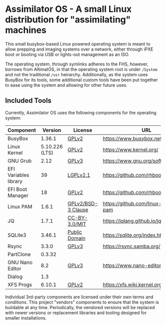 # Assimilator OS - A small Linux distribution for "assimilating" machines

This small busybox-based Linux powered operating system is meant to allow prepping and imaging systems over a network, either through iPXE boot or booting via USB or lights-out management as an ISO.

The operating system, through symlinks adheres to the FHS, however, borrows from AltimatOS, in that the operating system root is under `/System` and not the traditional `/usr` heirarchy. Additionally, as the system uses BusyBox for its tools, some additional custom tools have been put together to ease using the system and allowing for other future uses.

## Included Tools

Currently, Assimilator OS uses the following components for the operating system:

| Component | Version | License | URL |
| --- | --- | --- | --- |
| BusyBox | 1.36.1 | [GPLv2](3rdparty/busybox-1.36.1/LICENSE) | https://www.busybox.net/ |
| Linux Kernel | 5.10.226 (LTS) | [GPLv2](3rdparty/linux-5.10.226/COPYING) | https://www.kernel.org/ |
| GNU Grub | 2.12 | [GPLv3](3rdparty/grub-2.12) | https://www.gnu.org/software/grub/ |
| EFI Variables library | 39 | [LGPLv2.1](3rdparty/efivar-39/COPYING) | https://github.com/rhboot/efivar |
| EFI Boot Manager | 18 | [GPLv2](3rdparty/efibootmgr-18/COPYING) | https://github.com/rhboot/efibootmgr |
| Linux PAM | 1.6.1 | [GPLv2/BSD-3 Clause](3rdparty/Linux-PAM-1.6.1/COPYING) | https://github.com/linux-pam/linux-pam |
| JQ | 1.7.1 | [CC-BY-3.0/MIT](3rdparty/jq-1.7.1/COPYING) | https://jqlang.github.io/jq/ |
| SQLite3 | 3.46.1 | [Public Domain](https://sqlite.org/copyright.html) | https://sqlite.org/index.html |
| Rsync | 3.3.0 | [GPLv3](3rdparty/rsync-3.3.0/COPYING) | https://rsync.samba.org/ |
| PartClone | 0.3.32 | | |
| GNU Nano Editor | 8.2 | [GPLv3](3rdparty/nano-8.2/COPYING) | https://www.nano-editor.org/ |
| Dialog | 1.3 | | |
| XFS Progs | 6.10.1 | [GPLv2](3rdparty/xfsprogs-6.10.1/LICENSES/GPL-2.0) | https://xfs.wiki.kernel.org/ |

Individual 3rd-party components are licensed under their own terms and conditions. This project "vendors" components to ensure that the system is buildable at any time. Periodically, the vendored versions will be replaced with newer versions or replacement libraries and tooling designed for smaller installations.
